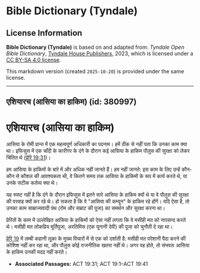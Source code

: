 # Bible Dictionary (Tyndale)

## License Information

**Bible Dictionary (Tyndale)** is based on and adapted from: _Tyndale Open Bible Dictionary_, [Tyndale House Publishers](https://tyndaleopenresources.com/), 2023, which is licensed under a [CC BY-SA 4.0 license](https://creativecommons.org/licenses/by-sa/4.0/legalcode.en).

This markdown version (created `2025-10-20`) is provided under the same license.



--------------------------------

## एशियारच (आसिया का हाकिम) (id: 380997)

एशियारच (आसिया का हाकिम)
========================

आसिया के रोमी प्रान्त में एक महत्वपूर्ण अधिकारी का पदनाम। हमें ठीक से नहीं पता कि उनका काम क्या था। इफिसुस में एक चाँदी के कारीगर के दंगे के दौरान कई आसिया के हाकिम पौलुस की सुरक्षा को लेकर चिंतित थे ([प्रेरि 19:31](https://ref.ly/Acts19:31))।

हम आसिया के हाकिमों के बारे में और अधिक नहीं जानते हैं। हम नहीं जानते: इस काम के लिए उन्हें कौन\-कौन से कौशल की आवश्यकता थी, वे कितने समय तक आसिया के हाकिमों के रूप में कार्य करते थे, या उनके सटीक कर्तव्य क्या थे।

यह स्पष्ट नहीं है कि दंगे के दौरान इफिसुस में इतने सारे आसिया के हाकिम क्यों थे या वे पौलुस की सुरक्षा की परवाह क्यों कर रहे थे। हो सकता है कि वे "आसिया की कम्यून" के हाकिम रहे होंगें। यदि ऐसा है, तो उनका काम साम्राज्यवादी पंथ (रोम और सम्राट की पूजा) का समर्थन और सुरक्षा करना था।

प्रेरितों के काम में उल्लेखित आसिया के हाकिमों को ऐसा नहीं लगता कि वे मसीही मत को नापसन्द करते थे। मसीही मत लोकप्रिय मूर्तिपूजा, अरतिमिस (एक यूनानी देवी) की पूजा को चुनौती दे रहा था।

[प्रेरि 19](https://ref.ly/Acts19:1-Acts19:41) में लम्बी कहानी लूका के मुख्य विचारों में से एक को दर्शाती है: मसीही मत परेशानी पैदा करने की कोशिश नहीं कर रहा था, और पौलुस कोई राजनीतिक खतरा नहीं थे। अगर वह होते, तो संभवतः आसिया के हाकिम उनकी मदद नहीं करते।

* **Associated Passages:** ACT 19:31; ACT 19:1–ACT 19:41

